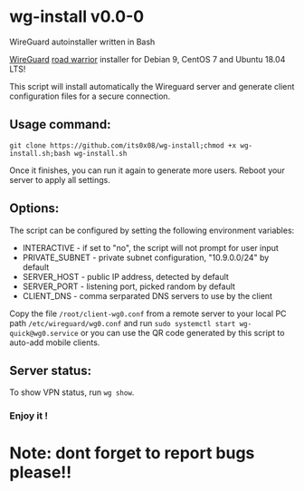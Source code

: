 # wg-install v0.0-0
WireGuard autoinstaller written in Bash

[WireGuard](https://www.wireguard.com) [road warrior](http://en.wikipedia.org/wiki/Road_warrior_%28computing%29) installer for Debian 9, CentOS 7 and Ubuntu 18.04 LTS!

This script will install automatically the Wireguard server and generate client configuration files for a secure connection. 

## Usage command:


```
git clone https://github.com/its0x08/wg-install;chmod +x wg-install.sh;bash wg-install.sh
```

Once it finishes, you can run it again to generate more users. Reboot your server to apply all settings.

## Options:

The script can be configured by setting the following environment variables:

* INTERACTIVE - if set to "no", the script will not prompt for user input
* PRIVATE\_SUBNET - private subnet configuration, "10.9.0.0/24" by default
* SERVER\_HOST - public IP address, detected by default
* SERVER\_PORT - listening port, picked random by default
* CLIENT\_DNS - comma serparated DNS servers to use by the client


Copy the file `/root/client-wg0.conf` from a remote server to your local PC path `/etc/wireguard/wg0.conf` and run 
`sudo systemctl start wg-quick@wg0.service` or you can use the QR code generated by this script to auto-add mobile clients.

## Server status:

To show VPN status, run `wg show`.

### Enjoy it !

# Note: dont forget to report bugs please!! 
